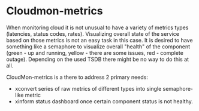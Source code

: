 # Cloudmon-metrics

When monitoring cloud it is not unusual to
have a variety of metrics types (latencies,
status codes, rates). Visualizing overall
state of the service based on those metrics
is not an easy task in this case. It is
desired to have something like a semaphore to
visualize overall "health" of the component
(green - up and running, yellow - there are
some issues, red - complete outage).
Depending on the used TSDB there might be no
way to do this at all.

CloudMon-metrics is a there to address 2 primary needs:

- xconvert series of raw metrics of different
  types into single semaphore-like metric
- xinform status dashboard once certain
  component status is not healthy.
